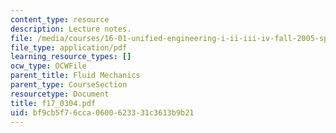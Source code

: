 ```yaml
---
content_type: resource
description: Lecture notes.
file: /media/courses/16-01-unified-engineering-i-ii-iii-iv-fall-2005-spring-2006/bf9cb5f76cca0600623331c3613b9b21_f17_0304.pdf
file_type: application/pdf
learning_resource_types: []
ocw_type: OCWFile
parent_title: Fluid Mechanics
parent_type: CourseSection
resourcetype: Document
title: f17_0304.pdf
uid: bf9cb5f7-6cca-0600-6233-31c3613b9b21
---
```

